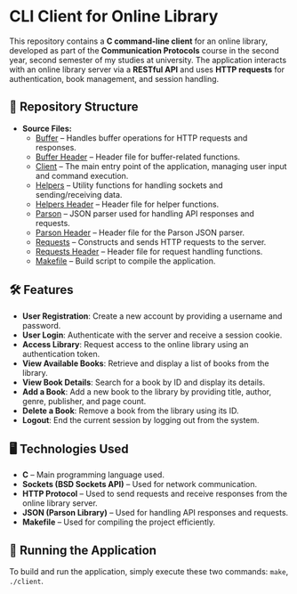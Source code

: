 # CLI Client for Online Library

This repository contains a **C command-line client** for an online library, developed as part of the **Communication Protocols** course in the second year, second semester of my studies at university. The application interacts with an online library server via a **RESTful API** and uses **HTTP requests** for authentication, book management, and session handling.

## 📂 Repository Structure  

- **Source Files:**
  - [Buffer](src/buffer.c) – Handles buffer operations for HTTP requests and responses.  
  - [Buffer Header](src/buffer.h) – Header file for buffer-related functions.  
  - [Client](src/client.c) – The main entry point of the application, managing user input and command execution.  
  - [Helpers](src/helpers.c) – Utility functions for handling sockets and sending/receiving data.  
  - [Helpers Header](src/helpers.h) – Header file for helper functions.  
  - [Parson](src/parson.c) – JSON parser used for handling API responses and requests.  
  - [Parson Header](src/parson.h) – Header file for the Parson JSON parser.  
  - [Requests](src/requests.c) – Constructs and sends HTTP requests to the server.  
  - [Requests Header](src/requests.h) – Header file for request handling functions.  
  - [Makefile](src/Makefile) – Build script to compile the application.  

## 🛠 Features  

- **User Registration**: Create a new account by providing a username and password.  
- **User Login**: Authenticate with the server and receive a session cookie.  
- **Access Library**: Request access to the online library using an authentication token.  
- **View Available Books**: Retrieve and display a list of books from the library.  
- **View Book Details**: Search for a book by ID and display its details.  
- **Add a Book**: Add a new book to the library by providing title, author, genre, publisher, and page count.  
- **Delete a Book**: Remove a book from the library using its ID.  
- **Logout**: End the current session by logging out from the system.  

## 🖥️ Technologies Used  

- **C** – Main programming language used.  
- **Sockets (BSD Sockets API)** – Used for network communication.  
- **HTTP Protocol** – Used to send requests and receive responses from the online library server.  
- **JSON (Parson Library)** – Used for handling API responses and requests.  
- **Makefile** – Used for compiling the project efficiently.  

## 🚀 Running the Application  

To build and run the application, simply execute these two commands: `make`, `./client`.
